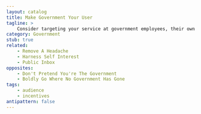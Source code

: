 ```yaml
---
layout: catalog
title: Make Government Your User
tagline: >
    Consider targeting your service at government employees, their own systems are often badly designed and don't answer important questions. 
category: Government
stub: true
related:
    - Remove A Headache
    - Harness Self Interest
    - Public Inbox
opposites: 
    - Don't Pretend You're The Government
    - Boldly Go Where No Government Has Gone
tags:
    - audience
    - incentives
antipattern: false 
---
```


